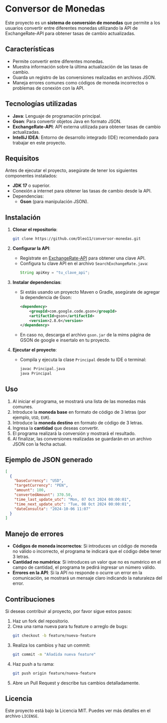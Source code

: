 
# Conversor de Monedas

Este proyecto es un **sistema de conversión de monedas** que permite a los usuarios convertir entre diferentes monedas utilizando la API de ExchangeRate-API para obtener tasas de cambio actualizadas.

## Características

- Permite convertir entre diferentes monedas.
- Muestra información sobre la última actualización de las tasas de cambio.
- Guarda un registro de las conversiones realizadas en archivos JSON.
- Maneja errores comunes como códigos de moneda incorrectos o problemas de conexión con la API.

## Tecnologías utilizadas

- **Java**: Lenguaje de programación principal.
- **Gson**: Para convertir objetos Java en formato JSON.
- **ExchangeRate-API**: API externa utilizada para obtener tasas de cambio actualizadas.
- **IntelliJ IDEA**: Entorno de desarrollo integrado (IDE) recomendado para trabajar en este proyecto.

## Requisitos

Antes de ejecutar el proyecto, asegúrate de tener los siguientes componentes instalados:

- **JDK 17** o superior.
- Conexión a internet para obtener las tasas de cambio desde la API.
- Dependencias:
  - **Gson** (para manipulación JSON).

## Instalación

1. **Clonar el repositorio**:
   ```bash
   git clone https://github.com/Dleo11/conversor-monedas.git
   ```

2. **Configurar la API**:
   - Regístrate en [ExchangeRate-API](https://www.exchangerate-api.com/) para obtener una clave API.
   - Configura tu clave API en el archivo `SearchExchangeRate.java`:
     ```java
     String apiKey = "tu_clave_api";
     ```

3. **Instalar dependencias**:
   - Si estás usando un proyecto Maven o Gradle, asegúrate de agregar la dependencia de Gson:
     ```xml
     <dependency>
         <groupId>com.google.code.gson</groupId>
         <artifactId>gson</artifactId>
         <version>2.8.6</version>
     </dependency>
     ```
   - En caso no, descarga el archivo `gson.jar` de la mims página de  GSON de google e insertalo en tu proyecto. 

4. **Ejecutar el proyecto**:
   - Compila y ejecuta la clase `Principal` desde tu IDE o terminal:
     ```bash
     javac Principal.java
     java Principal
     ```

## Uso

1. Al iniciar el programa, se mostrará una lista de las monedas más comunes.
2. Introduce la **moneda base** en formato de código de 3 letras (por ejemplo, `USD`, `EUR`).
3. Introduce la **moneda destino** en formato de código de 3 letras.
4. Ingresa la **cantidad** que deseas convertir.
5. El programa realizará la conversión y mostrará el resultado.
6. Al finalizar, las conversiones realizadas se guardarán en un archivo JSON con la fecha actual.

## Ejemplo de JSON generado

```json
[
  {
    "baseCurrency": "USD",
    "targetCurrency": "PEN",
    "amount": 100,
    "convertedAmount": 370.50,
    "time_last_update_utc": "Mon, 07 Oct 2024 00:00:01",
    "time_next_update_utc": "Tue, 08 Oct 2024 00:00:01",
    "dateConsulta": "2024-10-06 11:07"
  }
]
```

## Manejo de errores

- **Códigos de moneda incorrectos**: Si introduces un código de moneda no válido o incorrecto, el programa te indicará que el código debe tener 3 letras.
- **Cantidad no numérica**: Si introduces un valor que no es numérico en el campo de cantidad, el programa te pedirá ingresar un número válido.
- **Errores en la API**: Si la API no responde o ocurre un error en la comunicación, se mostrará un mensaje claro indicando la naturaleza del error.

## Contribuciones

Si deseas contribuir al proyecto, por favor sigue estos pasos:

1. Haz un fork del repositorio.
2. Crea una rama nueva para tu feature o arreglo de bugs:
   ```bash
   git checkout -b feature/nueva-feature
   ```
3. Realiza los cambios y haz un commit:
   ```bash
   git commit -m "Añadida nueva feature"
   ```
4. Haz push a tu rama:
   ```bash
   git push origin feature/nueva-feature
   ```
5. Abre un Pull Request y describe tus cambios detalladamente.

## Licencia

Este proyecto está bajo la Licencia MIT. Puedes ver más detalles en el archivo `LICENSE`.
